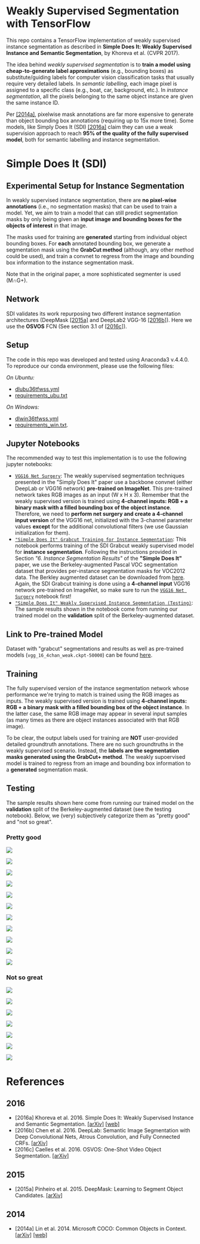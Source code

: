 # Weakly Supervised Segmentation with TensorFlow

This repo contains a TensorFlow implementation of weakly supervised instance segmentation as described in **Simple Does It: Weakly Supervised Instance and Semantic Segmentation**, by Khoreva et al. (CVPR 2017).

The idea behind *weakly supervised segmentation* is to **train a model using cheap-to-generate label approximations** (e.g., bounding boxes) as substitute/guiding labels for computer vision classification tasks that usually require very detailed labels. In *semantic labelling*, each image pixel is assigned to a specific class (e.g., boat, car, background, etc.). In *instance segmentation*, all the pixels belonging to the same object instance are given the same instance ID.

Per [[2014a]](#2014a), pixelwise mask annotations are far more expensive to generate than object bounding box annotations (requiring up to 15x more time). Some models, like Simply Does It (SDI) [[2016a]](#2016a) claim they can use a weak supervision approach to reach **95% of the quality of the fully supervised model**, both for semantic labelling and instance segmentation.

# Simple Does It (SDI)

## Experimental Setup for Instance Segmentation

In weakly supervised instance segmentation, there are **no pixel-wise annotations** (i.e., no segmentation masks) that can be used to train a model. Yet, we aim to train a model that can still predict segmentation masks by only being given an **input image and bounding boxes for the objects of interest** in that image.

The masks used for training are **generated** starting from individual object bounding boxes. For **each** annotated bounding box, we generate a segmentation mask using the **GrabCut method** (although, any other method could be used), and train a convnet to regress from the image and bounding box information to the instance segmentation mask. 

Note that in the original paper, a more sophisticated segmenter is used (M∩G+). 

## Network

SDI validates its work repurposing two different instance segmentation architectures (DeepMask [[2015a]](#2015a) and DeepLab2 VGG-16 [[2016b]](#2016b)). Here we use the **OSVOS** FCN (See section 3.1 of [[2016c]](#2016c)).

## Setup

The code in this repo was developed and tested using Anaconda3 v.4.4.0. To reproduce our conda environment, please use the following files:

*On Ubuntu:*
- [dlubu36tfwss.yml](tfwss/setup/dlubu36tfwss.yml)
- [requirements_ubu.txt](tfwss/setup/requirements_ubu.txt)

*On Windows:*
- [dlwin36tfwss.yml](tfwss/setup/dlwin36tfwss.yml)
- [requirements_win.txt](tfwss/setup/requirements_win.txt). 

## Jupyter Notebooks

The recommended way to test this implementation is to use the following jupyter notebooks:

- [`VGG16 Net Surgery`](tfwss/net_surgery.ipynb): The weakly supervised segmentation techniques presented in the "Simply Does It" paper use a backbone convnet (either DeepLab or VGG16 network) **pre-trained on ImageNet**. This pre-trained network takes RGB images as an input (W x H x 3). Remember that the weakly supervised version is trained using **4-channel inputs: RGB + a binary mask with a filled bounding box of the object instance**. Therefore, we need to **perform net surgery and create a 4-channel input version** of the VGG16 net, initialized with the 3-channel parameter values **except** for the additional convolutional filters (we use Gaussian initialization for them).
- [`"Simple Does It" Grabcut Training for Instance Segmentation`](tfwss/model_train.ipynb): This notebook performs training of the SDI Grabcut weakly supervised model for **instance segmentation**. Following the instructions provided in Section *"6. Instance Segmentation Results"* of the **"Simple Does It"** paper, we use the Berkeley-augmented Pascal VOC segmentation dataset that provides per-instance segmentation masks for VOC2012 data. The Berkley augmented dataset can be downloaded from [here](http://www.eecs.berkeley.edu/Research/Projects/CS/vision/grouping/semantic_contours/benchmark.tgz). Again, the SDI Grabcut training is done using a **4-channel input** VGG16 network pre-trained on ImageNet, so make sure to run the [`VGG16 Net Surgery`](tfwss/net_surgery.ipynb) notebook first!
- [`"Simple Does It" Weakly Supervised Instance Segmentation (Testing)`](tfwss/model_test.ipynb): The sample results shown in the notebook come from running our trained model on the **validation** split of the Berkeley-augmented dataset.

## Link to Pre-trained Model

Dataset with "grabcut" segmentations and results as well as pre-trained models (`vgg_16_4chan_weak.ckpt-50000`) can be found [here](http://bit.ly/tf-wss).

## Training

The fully supervised version of the instance segmentation network whose performance we're trying to match is trained using the RGB images as inputs. The weakly supervised version is trained using **4-channel inputs: RGB + a binary mask with a filled bounding box of the object instance**. In the latter case, the same RGB image may appear in several input samples (as many times as there are object instances associated with that RGB image).

To be clear, the output labels used for training are **NOT** user-provided detailed groundtruth annotations. There are no such groundtruths in the weakly supervised scenario. Instead, the **labels are the segmentation masks generated using the GrabCut+ method**. The weakly supoervised model is trained to regress from an image and bounding box information to a **generated** segmentation mask.

## Testing

The sample results shown here come from running our trained model on the **validation** split of the Berkeley-augmented dataset (see the testing notebook). Below, we (very) subjectively categorize them as "pretty good" and "not so great".

### Pretty good

![](tfwss/img/2008_000203.jpg) 

![](tfwss/img/2008_000581.jpg)

![](tfwss/img/2008_000657.jpg)

![](tfwss/img/2008_000727.jpg)

![](tfwss/img/2008_000795.jpg)

![](tfwss/img/2008_000811.jpg)

![](tfwss/img/2008_000839.jpg)

![](tfwss/img/2008_001867.jpg)

![](tfwss/img/2008_002191.jpg)

![](tfwss/img/2008_003055.jpg)

![](tfwss/img/2008_003141.jpg)

### Not so great

![](tfwss/img/2008_000219.jpg)


![](tfwss/img/2008_000553.jpg)

![](tfwss/img/2008_000825.jpg)

![](tfwss/img/2008_000957.jpg)

![](tfwss/img/2008_001113.jpg)

![](tfwss/img/2008_001199.jpg)

![](tfwss/img/2008_002673.jpg)

# References

## 2016
- [2016a]<a name="2016a"></a> Khoreva et al. 2016. Simple Does It: Weakly Supervised Instance and Semantic Segmentation. [[arXiv]](https://arxiv.org/abs/1603.07485) [[web]](https://www.mpi-inf.mpg.de/departments/computer-vision-and-multimodal-computing/research/weakly-supervised-learning/simple-does-it-weakly-supervised-instance-and-semantic-segmentation/)
- [2016b]<a name="2016b"></a> Chen et al. 2016. DeepLab: Semantic Image Segmentation with Deep Convolutional Nets, Atrous Convolution, and Fully Connected CRFs. [[arXiv]](https://arxiv.org/abs/1606.00915)
- [2016c]<a name="2016c"></a> Caelles et al. 2016. OSVOS: One-Shot Video Object Segmentation. [[arXiv]](https://arxiv.org/abs/1611.05198)

## 2015

- [2015a]<a name="2015a"></a> Pinheiro et al. 2015. DeepMask: Learning to Segment Object Candidates. [[arXiv]](https://arxiv.org/abs/1506.06204)

## 2014
- [2014a]<a name="2014a"></a> Lin et al. 2014. Microsoft COCO: Common Objects in Context. [[arXiv]](https://arxiv.org/abs/1405.0312) [[web]](http://cocodataset.org/#home)
